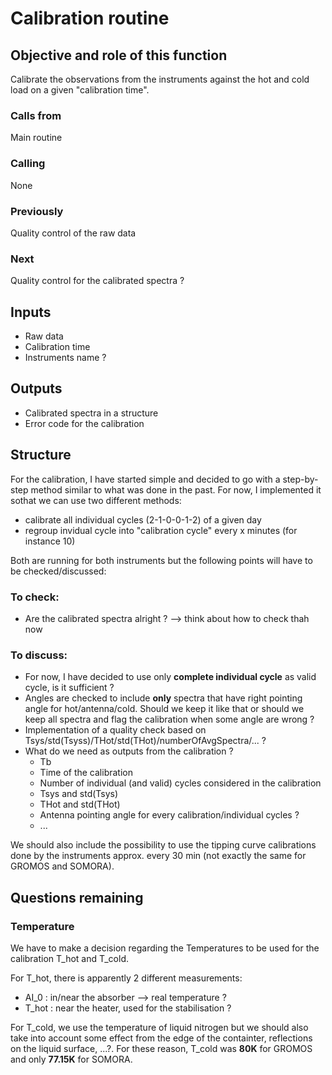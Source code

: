 # Calibration routine

## Objective and role of this function
Calibrate the observations from the instruments against the hot and cold load on a given "calibration time".


### Calls from
Main routine

### Calling
None

### Previously
Quality control of the raw data

### Next
Quality control for the calibrated spectra ? 

## Inputs
* Raw data
* Calibration time
* Instruments name ?

## Outputs
* Calibrated spectra in a structure
* Error code for the calibration

## Structure
For the calibration, I have started simple and decided to go with a step-by-step method similar to what was done in the past. For now, I implemented it sothat we can use two different methods:
* calibrate all individual cycles (2-1-0-0-1-2) of a given day
* regroup invidual cycle into "calibration cycle" every x minutes (for instance 10)

Both are running for both instruments but the following points will have to be checked/discussed:

### To check:
* Are the calibrated spectra alright ? --> think about how to check thah now

### To discuss:
* For now, I have decided to use only **complete individual cycle** as valid cycle, is it sufficient ?
* Angles are checked to include **only** spectra that have right pointing angle for hot/antenna/cold. Should we keep it like that or should we keep all spectra and flag the calibration when some angle are wrong ?
* Implementation of a quality check based on Tsys/std(Tsyss)/THot/std(THot)/numberOfAvgSpectra/... ?
* What do we need as outputs from the calibration ?
    * Tb
    * Time of the calibration
    * Number of individual (and valid) cycles considered in the calibration
    * Tsys and std(Tsys)
    * THot and std(THot)
    * Antenna pointing angle for every calibration/individual cycles ?
    * ...

We should also include the possibility to use the tipping curve calibrations done by the instruments approx. every 30 min (not exactly the same for GROMOS and SOMORA).

## Questions remaining
### Temperature

We have to make a decision regarding the Temperatures to be used for the calibration T_hot and T_cold. 

For T_hot, there is apparently 2 different measurements:
* AI_0 : in/near the absorber --> real temperature ?
* T_hot : near the heater, used for the stabilisation ?

For T_cold, we use the temperature of liquid nitrogen but we should also take into account some effect from the edge of the containter, reflections on the liquid surface, ...?. For these reason, T_cold was **80K** for GROMOS and only **77.15K** for SOMORA.
